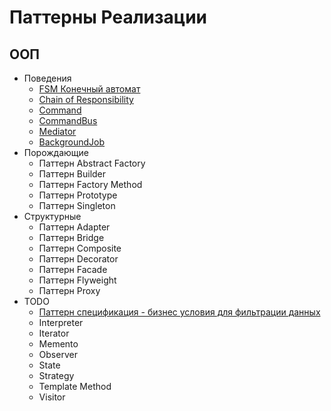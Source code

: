# Паттерны Реализации

## ООП


- Поведения
  - [FSM Конечный автомат](pattern.state.machine.md)
  - [Chain of Responsibility](chainofresp.md)
  - [Command](command.md)
  - [CommandBus](command.bus.md)
  - [Mediator](mediator.md)
  - [BackgroundJob](background.job.md)
- Порождающие
  - Паттерн Abstract Factory
  - Паттерн Builder
  - Паттерн Factory Method
  - Паттерн Prototype
  - Паттерн Singleton
- Структурные
  - Паттерн Adapter
  - Паттерн Bridge
  - Паттерн Сomposite
  - Паттерн Decorator
  - Паттерн Facade
  - Паттерн Flyweight
  - Паттерн Proxy
- TODO
  - [Паттерн спецификация - бизнес условия для фильтрации данных](https://habr.com/ru/post/171559/)
  - Interpreter
  - Iterator
  - Memento
  - Observer
  - State
  - Strategy
  - Template Method
  - Visitor

